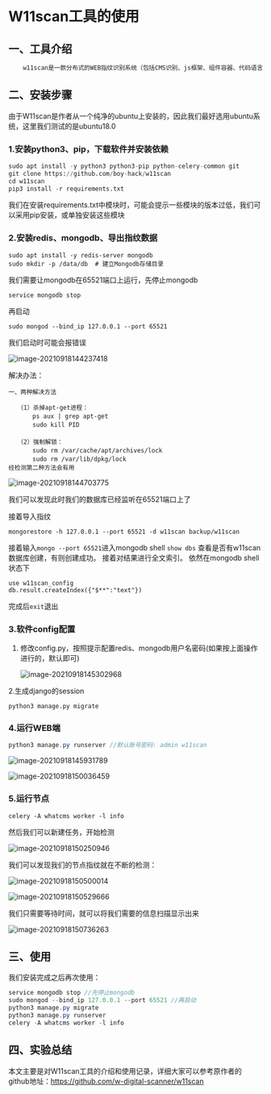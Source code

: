 # W11scan工具的使用

## 一、工具介绍

```java
	w11scan是一款分布式的WEB指纹识别系统（包括CMS识别、js框架、组件容器、代码语言、WAF等等），管理员可以在WEB端新增/修改指纹，建立批量的扫描任务，并且支持多种搜索语法。
```

## 二、安装步骤

由于W11scan是作者从一个纯净的ubuntu上安装的，因此我们最好选用ubuntu系统，这里我们测试的是ubuntu18.0

### 1.安装python3、pip，下载软件并安装依赖

```python
sudo apt install -y python3 python3-pip python-celery-common git
git clone https://github.com/boy-hack/w11scan
cd w11scan
pip3 install -r requirements.txt
```

我们在安装requirements.txt中模块时，可能会提示一些模块的版本过低，我们可以采用pip安装，或单独安装这些模块

### 2.安装redis、mongodb、导出指纹数据

```
sudo apt install -y redis-server mongodb 
sudo mkdir -p /data/db  # 建立Mongodb存储目录
```

我们需要让mongodb在65521端口上运行，先停止mongodb

```
service mongodb stop
```

再启动

```
sudo mongod --bind_ip 127.0.0.1 --port 65521
```

我们启动时可能会报错误

![image-20210918144237418](images/1.png)

解决办法：

```
一、两种解决方法

　　（1）杀掉apt-get进程：
　　　　ps aux | grep apt-get
　　　　sudo kill PID
　　　
　　（2）强制解锁：
　　　　sudo rm /var/cache/apt/archives/lock
　　　　sudo rm /var/lib/dpkg/lock
经检测第二种方法会有用
```

![image-20210918144703775](images/2.png)

我们可以发现此时我们的数据库已经监听在65521端口上了

接着导入指纹

```
mongorestore -h 127.0.0.1 --port 65521 -d w11scan backup/w11scan
```

接着输入`mongo --port 65521`进入mongodb shell
	`show dbs` 查看是否有w11scan数据库创建，有则创建成功。
	接着对结果进行全文索引。 依然在mongodb shell状态下

```
use w11scan_config
db.result.createIndex({"$**":"text"})
```

完成后`exit`退出

### 3.软件config配置

1. 修改config.py，按照提示配置redis、mongodb用户名密码(如果按上面操作进行的，默认即可)

   ![image-20210918145302968](images/3.png)

2.生成django的session

```
python3 manage.py migrate
```

### 4.运行WEB端

```java
python3 manage.py runserver //默认账号密码: admin w11scan
```

![image-20210918145931789](images/4.png)

![image-20210918150036459](images/5.png)

### 5.运行节点

```
celery -A whatcms worker -l info
```

然后我们可以新建任务，开始检测

![image-20210918150250946](images/6.png)

我们可以发现我们的节点指纹就在不断的检测：

![image-20210918150500014](images/7.png)

![image-20210918150529666](images/8.png)

我们只需要等待时间，就可以将我们需要的信息扫描显示出来

![image-20210918150736263](images/9.png)

## 三、使用

我们安装完成之后再次使用：

```java
service mongodb stop //先停止mongodb
sudo mongod --bind_ip 127.0.0.1 --port 65521 //再启动
python3 manage.py migrate
python3 manage.py runserver
celery -A whatcms worker -l info
```

## 四、实验总结

本文主要是对W11scan工具的介绍和使用记录，详细大家可以参考原作者的github地址：https://github.com/w-digital-scanner/w11scan

